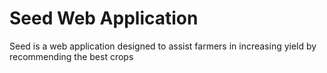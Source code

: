# Seed Web Application

Seed is a web application designed to assist farmers in increasing yield by recommending the best crops
